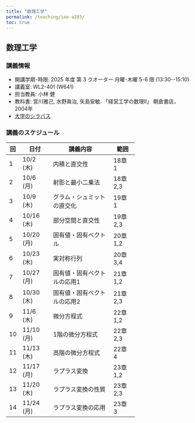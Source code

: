 ```yaml
---
title: "数理工学"
permalink: /teaching/iee-a203/
toc: true
---
```


## 数理工学

### 講義情報

- 開講学期･時限: 2025 年度 第 3 クオーター 月曜･木曜 5･6 限 (13:30--15:10)
- 講義室: WL2-401 (W641)
- 担当教員: 小林 健
- 教科書: 宮川雅己, 水野眞治, 矢島安敏. 「経営工学の数理II」 朝倉書店， 2004年
- [大学のシラバス](https://syllabus.s.isct.ac.jp/courses/2025/2/0-902-321900-0-0/202502088)


### 講義のスケジュール

<div style="width:70%">

| 回  | 日付       | 講義内容                   | 範囲      |
|-----|------------|----------------------------|-----------|
| 1   | 10/2 (木)  | 内積と直交性               | 18章 1    |
| 2   | 10/6 (月)  | 射影と最小二乗法           | 18章 2,3  |
| 3   | 10/9 (木)  | グラム・シュミットの直交化 | 19章 1    |
| 4   | 10/16 (木) | 部分空間と直交性           | 19章 2,3  |
| 5   | 10/20 (月) | 固有値・固有ベクトル       | 20章 1,2  |
| 6   | 10/23 (木) | 実対称行列                 | 20章 3,4  |
| 7   | 10/27 (月) | 固有値・固有ベクトルの応用1| 21章 1,2  |
| 8   | 10/30 (木) | 固有値・固有ベクトルの応用2| 21章 2,3  |
| 9   | 11/6 (木)  | 微分方程式                 | 22章 1,2  |
| 10  | 11/10 (月) | 1階の微分方程式            | 22章 2,3  |
| 11  | 11/13 (木) | 高階の微分方程式           | 22章 4    |
| 12  | 11/17 (月) | ラプラス変換               | 23章 1,2  |
| 13  | 11/20 (木) | ラプラス変換の性質         | 23章 2,3  |
| 14  | 11/24 (月) | ラプラス変換の応用         | 23章 3    |

</div>